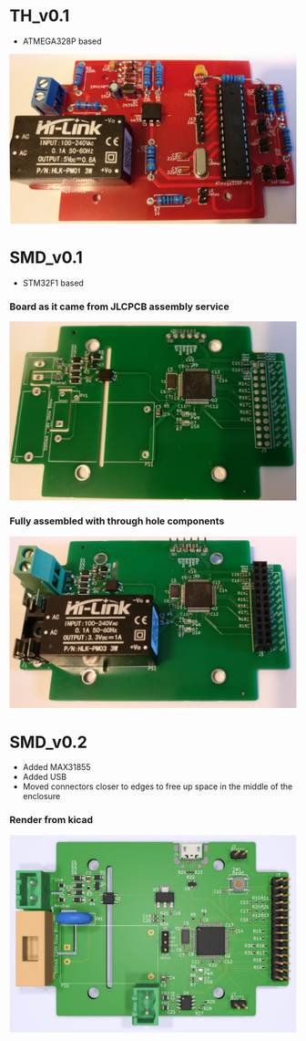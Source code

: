 # TH_v0.1

* ATMEGA328P based

![Image of TH v0.1 fully assembled](th_0.1.jpg)

# SMD_v0.1

* STM32F1 based 

### Board as it came from JLCPCB assembly service

![Image of v0.1 from jlc](smd_0.1_jlc.jpg)

### Fully assembled with through hole components

![Image of v0.1 fully assembled](smd_0.1_complete.jpg)

# SMD_v0.2

* Added MAX31855
* Added USB 
* Moved connectors closer to edges to free up space in the middle of the enclosure

### Render from kicad
![Image of v0.2 kicad render](smd_0.2_kicad.jpg)